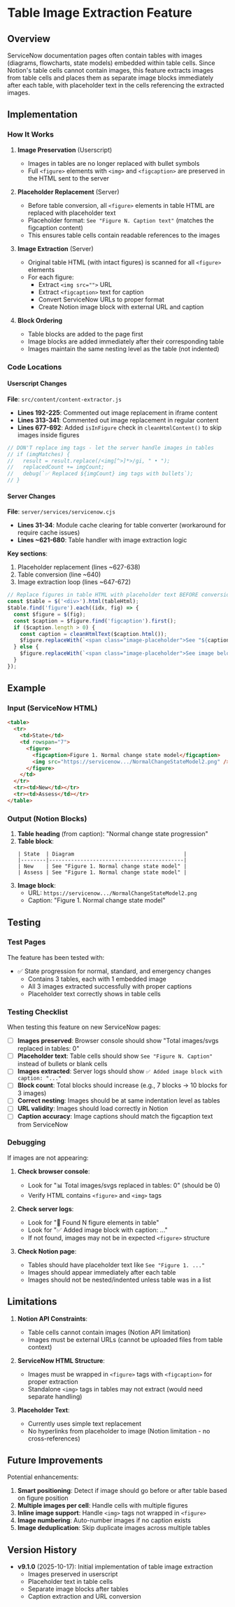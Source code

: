 # Table Image Extraction Feature

## Overview

ServiceNow documentation pages often contain tables with images (diagrams, flowcharts, state models) embedded within table cells. Since Notion's table cells cannot contain images, this feature extracts images from table cells and places them as separate image blocks immediately after each table, with placeholder text in the cells referencing the extracted images.

## Implementation

### How It Works

1. **Image Preservation** (Userscript)
   - Images in tables are no longer replaced with bullet symbols
   - Full `<figure>` elements with `<img>` and `<figcaption>` are preserved in the HTML sent to the server

2. **Placeholder Replacement** (Server)
   - Before table conversion, all `<figure>` elements in table HTML are replaced with placeholder text
   - Placeholder format: `See "Figure N. Caption text"` (matches the figcaption content)
   - This ensures table cells contain readable references to the images

3. **Image Extraction** (Server)
   - Original table HTML (with intact figures) is scanned for all `<figure>` elements
   - For each figure:
     * Extract `<img src="">` URL
     * Extract `<figcaption>` text for caption
     * Convert ServiceNow URLs to proper format
     * Create Notion image block with external URL and caption

4. **Block Ordering**
   - Table blocks are added to the page first
   - Image blocks are added immediately after their corresponding table
   - Images maintain the same nesting level as the table (not indented)

### Code Locations

#### Userscript Changes
**File**: `src/content/content-extractor.js`

- **Lines 192-225**: Commented out image replacement in iframe content
- **Lines 313-341**: Commented out image replacement in regular content
- **Lines 677-692**: Added `isInFigure` check in `cleanHtmlContent()` to skip images inside figures

```javascript
// DON'T replace img tags - let the server handle images in tables
// if (imgMatches) {
//   result = result.replace(/<img[^>]*>/gi, " • ");
//   replacedCount += imgCount;
//   debug(`✅ Replaced ${imgCount} img tags with bullets`);
// }
```

#### Server Changes
**File**: `server/services/servicenow.cjs`

- **Lines 31-34**: Module cache clearing for table converter (workaround for require cache issues)
- **Lines ~621-680**: Table handler with image extraction logic

**Key sections**:
1. Placeholder replacement (lines ~627-638)
2. Table conversion (line ~640)
3. Image extraction loop (lines ~647-672)

```javascript
// Replace figures in table HTML with placeholder text BEFORE conversion
const $table = $('<div>').html(tableHtml);
$table.find('figure').each((idx, fig) => {
  const $figure = $(fig);
  const $caption = $figure.find('figcaption').first();
  if ($caption.length > 0) {
    const caption = cleanHtmlText($caption.html());
    $figure.replaceWith(`<span class="image-placeholder">See "${caption}"</span>`);
  } else {
    $figure.replaceWith(`<span class="image-placeholder">See image below</span>`);
  }
});
```

## Example

### Input (ServiceNow HTML)
```html
<table>
  <tr>
    <td>State</td>
    <td rowspan="7">
      <figure>
        <figcaption>Figure 1. Normal change state model</figcaption>
        <img src="https://servicenow.../NormalChangeStateModel2.png" />
      </figure>
    </td>
  </tr>
  <tr><td>New</td></tr>
  <tr><td>Assess</td></tr>
</table>
```

### Output (Notion Blocks)

1. **Table heading** (from caption): "Normal change state progression"
2. **Table block**:
   ```
   | State  | Diagram                                   |
   |--------|-------------------------------------------|
   | New    | See "Figure 1. Normal change state model" |
   | Assess | See "Figure 1. Normal change state model" |
   ```
3. **Image block**: 
   - URL: `https://servicenow.../NormalChangeStateModel2.png`
   - Caption: "Figure 1. Normal change state model"

## Testing

### Test Pages

The feature has been tested with:
- ✅ State progression for normal, standard, and emergency changes
  - Contains 3 tables, each with 1 embedded image
  - All 3 images extracted successfully with proper captions
  - Placeholder text correctly shows in table cells

### Testing Checklist

When testing this feature on new ServiceNow pages:

- [ ] **Images preserved**: Browser console should show "Total images/svgs replaced in tables: 0"
- [ ] **Placeholder text**: Table cells should show `See "Figure N. Caption"` instead of bullets or blank cells
- [ ] **Images extracted**: Server logs should show `✅ Added image block with caption: "..."`
- [ ] **Block count**: Total blocks should increase (e.g., 7 blocks → 10 blocks for 3 images)
- [ ] **Correct nesting**: Images should be at same indentation level as tables
- [ ] **URL validity**: Images should load correctly in Notion
- [ ] **Caption accuracy**: Image captions should match the figcaption text from ServiceNow

### Debugging

If images are not appearing:

1. **Check browser console**:
   - Look for "📊 Total images/svgs replaced in tables: 0" (should be 0)
   - Verify HTML contains `<figure>` and `<img>` tags

2. **Check server logs**:
   - Look for "📸 Found N figure elements in table"
   - Look for "✅ Added image block with caption: ..."
   - If not found, images may not be in expected `<figure>` structure

3. **Check Notion page**:
   - Tables should have placeholder text like `See "Figure 1. ..."`
   - Images should appear immediately after each table
   - Images should not be nested/indented unless table was in a list

## Limitations

1. **Notion API Constraints**:
   - Table cells cannot contain images (Notion API limitation)
   - Images must be external URLs (cannot be uploaded files from table context)

2. **ServiceNow HTML Structure**:
   - Images must be wrapped in `<figure>` tags with `<figcaption>` for proper extraction
   - Standalone `<img>` tags in tables may not extract (would need separate handling)

3. **Placeholder Text**:
   - Currently uses simple text replacement
   - No hyperlinks from placeholder to image (Notion limitation - no cross-references)

## Future Improvements

Potential enhancements:

1. **Smart positioning**: Detect if image should go before or after table based on figure position
2. **Multiple images per cell**: Handle cells with multiple figures
3. **Inline image support**: Handle `<img>` tags not wrapped in `<figure>`
4. **Image numbering**: Auto-number images if no caption exists
5. **Image deduplication**: Skip duplicate images across multiple tables

## Version History

- **v9.1.0** (2025-10-17): Initial implementation of table image extraction
  - Images preserved in userscript
  - Placeholder text in table cells
  - Separate image blocks after tables
  - Caption extraction and URL conversion
